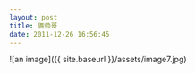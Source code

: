 ```yaml
---
layout: post
title: 俩帅哥
date: 2011-12-26 16:56:45
---
```






![an image]({{ site.baseurl }}/assets/image7.jpg)

